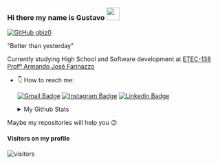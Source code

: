 ### Hi there my name is Gustavo <img src="https://media.giphy.com/media/hvRJCLFzcasrR4ia7z/giphy.gif" width="30px"> 

[![GitHub gbiz0](https://img.shields.io/github/followers/gbiz0?label=follow&style=social)](https://github.com/gbiz0)
  
  "Better than yesterday"
  
Currently studying High School and Software development at [ETEC-138 Profº Armando José Farinazzo](https://etecfernandopolis.com.br/site/inicio/)

- 👇 How to reach me:

    [![Gmail Badge](https://img.shields.io/badge/--purple?style=flat-square&logo=Gmail&logoColor=white&link=mailto:gustavo.jardim@etec.sp.gov.br)](mailto:gustavo.jardim@etec.sp.gov.br)
     [![Instagram Badge](https://img.shields.io/badge/--purple?style=flat-square&logo=Instagram&logoColor=white&link=https://www.instagram.com/gustavo_bizo)](https://www.instagram.com/gustavo_bizo/)
     [![Linkedin Badge](https://img.shields.io/badge/--purple?style=flat-square&logo=Linkedin&logoColor=white&link=https://www.linkedin.com/in/gustavo-bizo-jardim-0b082319a/)](https://www.linkedin.com/in/gustavo-bizo-jardim-0b082319a/) 
     
     <details>
  <summary>My Github Stats</summary>
  <br>

  <p align="center">
    <img align="center" src="https://github-readme-stats.vercel.app/api?username=gbiz0&&show_icons=true&theme=dracula" alt="Gustavo Bizo Jardim's Github Stats" alt="Gustavo Bizo Jardim's Github Status" />
      <img
      height="150px"
      src="https://github-readme-stats-anuraghazra1.vercel.app/api/top-langs/?username=gbiz0&layout=compact&theme=dark"
  /></a>
  </p>
</details> 

Maybe my repositories will help you 😉

#### **Visitors on my profile**
![visitors](https://visitor-badge.laobi.icu/badge?page_id=gbiz0)

